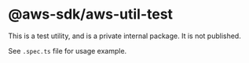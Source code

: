 # @aws-sdk/aws-util-test

This is a test utility, and is a private internal package. It is not published.

See `.spec.ts` file for usage example.
